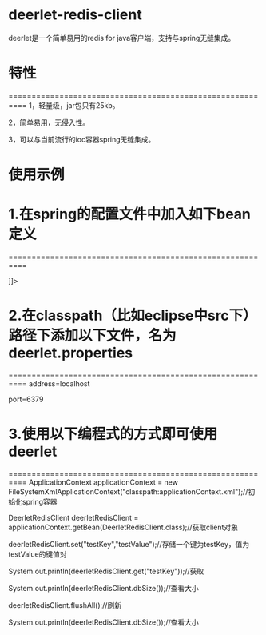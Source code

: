 # deerlet-redis-client
deerlet是一个简单易用的redis for java客户端，支持与spring无缝集成。

# 特性
==========================================================
1，轻量级，jar包只有25kb。

2，简单易用，无侵入性。

3，可以与当前流行的ioc容器spring无缝集成。

# 使用示例

# 1.在spring的配置文件中加入如下bean定义
==========================================================
<![CDATA[
<bean id="deerletRedisClient" class="cn.zxl.deerlet.redis.client.spring.DeerletRedisClientFactoryBean">
		<property name="connectionPool">
			<bean class="cn.zxl.deerlet.redis.client.connection.pool.ConnectionPoolImpl"></bean>
		</property>
</bean>
]]>

# 2.在classpath（比如eclipse中src下）路径下添加以下文件，名为deerlet.properties
==========================================================
address=localhost

port=6379

# 3.使用以下编程式的方式即可使用deerlet
==========================================================
ApplicationContext applicationContext = new FileSystemXmlApplicationContext("classpath:applicationContext.xml");//初始化spring容器

DeerletRedisClient deerletRedisClient = applicationContext.getBean(DeerletRedisClient.class);//获取client对象

deerletRedisClient.set("testKey","testValue");//存储一个键为testKey，值为testValue的键值对

System.out.println(deerletRedisClient.get("testKey"));//获取

System.out.println(deerletRedisClient.dbSize());//查看大小

deerletRedisClient.flushAll();//刷新

System.out.println(deerletRedisClient.dbSize());//查看大小
